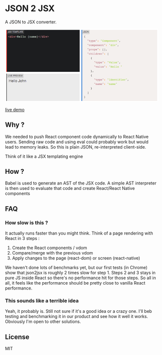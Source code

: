 # JSON 2 JSX

A JSON to JSX converter. 

![preview](https://raw.githubusercontent.com/appcraft/ac-json2jsx/master/doc/sample.png)

[live demo](https://appcraft.github.io/ac-json2jsx/)

## Why ?

We needed to push React component code dynamically to React Native users. Sending raw code and using eval could probably work but would lead to memory leaks. So this is plain JSON, re-interpreted client-side.

Think of it like a JSX templating engine

## How ?

Babel is used to generate an AST of the JSX code. A simple AST interpreter is then used to evaluate that code and create React/React Native components

## FAQ

### How slow is this ?

It actually runs faster than you might think. Think of a page rendering with React in 3 steps :

1. Create the React components / vdom
2. Compare/merge with the previous vdom
3. Apply changes to the page (react-dom) or screen (react-native)

We haven't done lots of benchmarks yet, but our first tests (in Chrome) show that json2jsx is roughly 2 times slow for step 1. Steps 2 and 3 stays in pure JS inside React so there's no performance hit for those steps. So all in all, it feels like the performance should be pretty close to vanilla React performance.

### This sounds like a terrible idea

Yeah, it probably is. Still not sure if it's a good idea or a crazy one. I'll beb testing and benchmarking it in our product and see how it well it works. Obviously I'm open to other solutions.

## License

MIT

